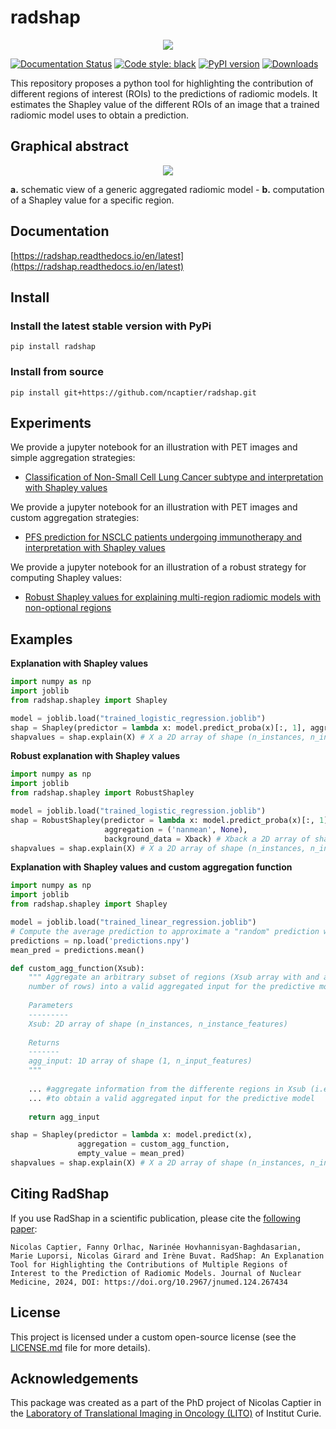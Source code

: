 # radshap

<p align="center">
    <img src="docs/images/radshap_logo.png"/>
</p>

[![Documentation Status](https://readthedocs.org/projects/radshap/badge/?version=latest)](https://radshap.readthedocs.io/en/latest/?badge=latest)
[![Code style: black](https://img.shields.io/badge/code%20style-black-000000.svg)](https://github.com/psf/black)
[![PyPI version](https://badge.fury.io/py/radshap.svg)](https://badge.fury.io/py/radshap)
[![Downloads](https://pepy.tech/badge/radshap)](https://pepy.tech/project/radhsap)

This repository proposes a python tool for highlighting the contribution of different regions of interest (ROIs) to the predictions of radiomic models.
It estimates the Shapley value of the different ROIs of an image that a trained radiomic model uses to obtain a prediction.

## Graphical abstract

<p align="center">
    <img src="docs/images/graphical_abstract.png"/>
</p>
<b>a.</b> schematic view of a generic aggregated radiomic model - <b>b.</b> computation of a Shapley value for a specific region.

## Documentation

[https://radshap.readthedocs.io/en/latest](https://radshap.readthedocs.io/en/latest)

## Install


### Install the latest stable version with PyPi
```
pip install radshap
```

### Install from source
```
pip install git+https://github.com/ncaptier/radshap.git
```

## Experiments
We provide a jupyter notebook for an illustration with PET images and simple aggregation strategies:
* [Classification of Non-Small Cell Lung Cancer subtype and interpretation with Shapley values](examples/nsclc_subtype_classification.ipynb)

We provide a jupyter notebook for an illustration with PET images and custom aggregation strategies:
* [PFS prediction for NSCLC patients undergoing immunotherapy and interpretation with Shapley values](examples/nsclc_survival_prediction.ipynb)

We provide a jupyter notebook for an illustration of a robust strategy for computing Shapley values:
* [Robust Shapley values for explaining multi-region radiomic models with non-optional regions](examples/robust_shapleyvalues.ipynb)

## Examples
**Explanation with Shapley values**
```python
import numpy as np
import joblib
from radshap.shapley import Shapley

model = joblib.load("trained_logistic_regression.joblib")
shap = Shapley(predictor = lambda x: model.predict_proba(x)[:, 1], aggregation = ('mean', None))
shapvalues = shap.explain(X) # X a 2D array of shape (n_instances, n_instance_features)
```

**Robust explanation with Shapley values**
```python
import numpy as np
import joblib
from radshap.shapley import RobustShapley

model = joblib.load("trained_logistic_regression.joblib")
shap = RobustShapley(predictor = lambda x: model.predict_proba(x)[:, 1],
                     aggregation = ('nanmean', None),
                     background_data = Xback) # Xback a 2D array of shape (n_samples_background, n_input_features)
shapvalues = shap.explain(X) # X a 2D array of shape (n_instances, n_instance_features)
```

**Explanation with Shapley values and custom aggregation function**
```python
import numpy as np
import joblib
from radshap.shapley import Shapley

model = joblib.load("trained_linear_regression.joblib")
# Compute the average prediction to approximate a "random" prediction with no information (required for RadShap)
predictions = np.load('predictions.npy')
mean_pred = predictions.mean()

def custom_agg_function(Xsub):
    """ Aggregate an arbitrary subset of regions (Xsub array with and arbitray 
    number of rows) into a valid aggregated input for the predictive model.
    
    Parameters
    ---------
    Xsub: 2D array of shape (n_instances, n_instance_features)
    
    Returns
    -------
    agg_input: 1D array of shape (1, n_input_features)
    """ 
    
    ... #aggregate information from the differente regions in Xsub (i.e rows)
    ... #to obtain a valid aggregated input for the predictive model
    
    return agg_input

shap = Shapley(predictor = lambda x: model.predict(x),
               aggregation = custom_agg_function,
               empty_value = mean_pred)
shapvalues = shap.explain(X) # X a 2D array of shape (n_instances, n_instance_features)
```

## Citing RadShap

If you use RadShap in a scientific publication, please cite the [following paper](https://jnm.snmjournals.org/content/early/2024/06/21/jnumed.124.267434):

```
Nicolas Captier, Fanny Orlhac, Narinée Hovhannisyan-Baghdasarian, Marie Luporsi, Nicolas Girard and Irène Buvat. RadShap: An Explanation Tool for Highlighting the Contributions of Multiple Regions of Interest to the Prediction of Radiomic Models. Journal of Nuclear Medicine, 2024, DOI: https://doi.org/10.2967/jnumed.124.267434 
```

## License
This project is licensed under a custom open-source license (see the [LICENSE.md](LICENSE.md) file for more details).
## Acknowledgements

This package was created as a part of the PhD project of Nicolas Captier in the [Laboratory of Translational Imaging in Oncology (LITO)](https://www.lito-web.fr/en/) of Institut Curie.